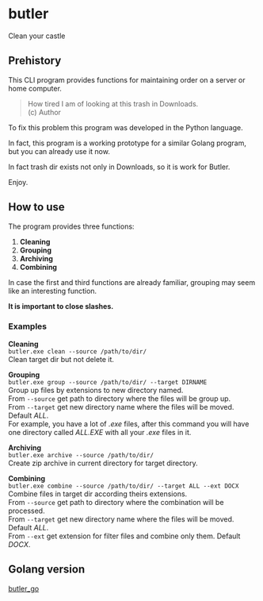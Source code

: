 # butler
Clean your castle


## Prehistory
This CLI program provides functions for maintaining order on a server or home computer.

> How tired I am of looking at this trash in Downloads.  
> (c) Author

To fix this problem this program was developed in the Python language.

In fact, this program is a working prototype for a similar Golang program, but you can already use it now.

In fact trash dir exists not only in Downloads, so it is work for Butler.

Enjoy.


## How to use
The program provides three functions:  
1. **Cleaning**  
2. **Grouping**  
3. **Archiving**
4. **Combining**

In case the first and third functions are already familiar, grouping may seem like an interesting function.

**It is important to close slashes.**

### Examples 
**Cleaning**  
`butler.exe clean --source /path/to/dir/`  
Clean target dir but not delete it.

**Grouping**  
`butler.exe group --source /path/to/dir/ --target DIRNAME`  
Group up files by extensions to new directory named.  
From `--source` get path to directory where the files will be group up.  
From `--target` get new directory name where the files will be moved. Default *ALL*.  
For example, you have a lot of *.exe* files, after this command you will have one directory called *ALL.EXE* with all your *.exe* files in it.

**Archiving**  
`butler.exe archive --source /path/to/dir/`  
Create zip archive in current directory for target directory.

**Combining**  
`butler.exe combine --source /path/to/dir/ --target ALL --ext DOCX`  
Combine files in target dir according theirs extensions.  
From `--source` get path to directory where the combination will be processed.  
From `--target` get new directory name where the files will be moved. Default *ALL*.  
From `--ext` get extension for filter files and combine only them. Default *DOCX*.


## Golang version
[butler_go](https://github.com/CoolCoderCarl/butler_go)
